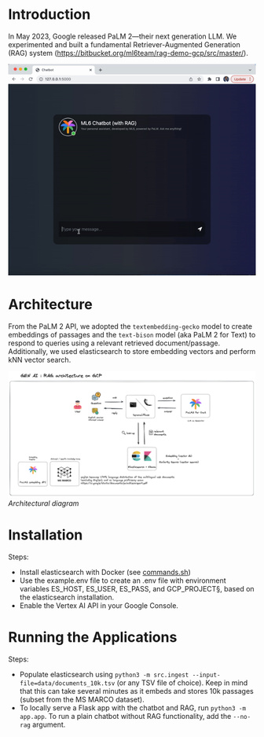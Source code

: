 # Introduction
In May 2023, Google released PaLM 2—their next generation LLM. We experimented and built a fundamental Retriever-Augmented Generation (RAG) system (https://bitbucket.org/ml6team/rag-demo-gcp/src/master/).

![RAG Demo](README-demo.gif)

# Architecture
From the PaLM 2 API, we adopted the `textembedding-gecko` model to create embeddings of passages and the `text-bison` model (aka PaLM 2 for Text) to respond to queries using a relevant retrieved document/passage. Additionally, we used elasticsearch to store embedding vectors and perform kNN vector search.

![RAG Architecture](README-architecture.png)
*Architectural diagram*

# Installation

Steps:
* Install elasticsearch with Docker (see [commands.sh](commands.sh))
* Use the example.env file to create an .env file with environment variables ES_HOST, ES_USER, ES_PASS, and GCP_PROJECT§, based on the elasticsearch installation.
* Enable the Vertex AI API in your Google Console.

# Running the Applications

Steps:
* Populate elasticsearch using `python3 -m src.ingest --input-file=data/documents_10k.tsv` (or any TSV file of choice). Keep in mind that this can take several minutes as it embeds and stores 10k passages (subset from the MS MARCO dataset).
* To locally serve a Flask app with the chatbot and RAG, run `python3 -m app.app`. To run a plain chatbot without RAG functionality, add the `--no-rag` argument.